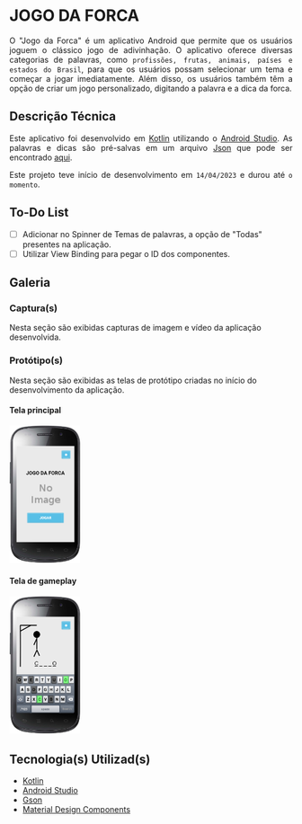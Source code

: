 # JOGO DA FORCA

<p style="text-align: justify">
O "Jogo da Forca" é um aplicativo Android que permite que os usuários joguem o clássico jogo de adivinhação. O aplicativo oferece diversas categorias de palavras, como <code>profissões, frutas, animais, países e estados do Brasil</code>, para que os usuários possam selecionar um tema e começar a jogar imediatamente. Além disso, os usuários também têm a opção de criar um jogo personalizado, digitando a palavra e a dica da forca.
</p>

## Descrição Técnica

<p style="text-align: justify">
Este aplicativo foi desenvolvido em <a href="https://kotlinlang.org/">Kotlin</a> utilizando o <a href="https://developer.android.com/studio">Android Studio</a>. As palavras e dicas são pré-salvas em um arquivo <a href="https://www.json.org/">Json</a> que pode ser encontrado <a href="app/src/main/assets/words.json">aqui</a>.
</p>

<p style="text-align: justify">
Este projeto teve início de desenvolvimento em <code>14/04/2023</code> e durou até <code>o momento</code>.
</p>

## To-Do List
- [ ] Adicionar no Spinner de Temas de palavras, a opção de "Todas" presentes na aplicação.
- [ ] Utilizar View Binding para pegar o ID dos componentes.

## Galeria

### Captura(s)

Nesta seção são exibidas capturas de imagem e vídeo da aplicação desenvolvida.

### Protótipo(s)

Nesta seção são exibidas as telas de protótipo criadas no início do desenvolvimento da aplicação.

#### Tela principal

<img src=".project/home.png" alt="Screenshot" width="25%">

#### Tela de gameplay

<img src=".project/gameplay.png" alt="Screenshot" width="25%">

## Tecnologia(s) Utilizad(s)
- [Kotlin](https://kotlinlang.org/)
- [Android Studio](https://developer.android.com/studio)
- [Gson](https://github.com/google/gson)
- [Material Design Components](https://m3.material.io/components)